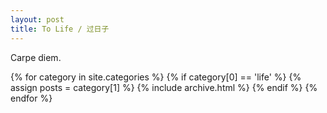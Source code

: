 ```yaml
---
layout: post
title: To Life / 过日子
---
```


Carpe diem.

{% for category in site.categories %}
  {% if category[0] == 'life' %}
  {% assign posts = category[1] %}
  {% include archive.html %}
  {% endif %}
{% endfor %}
